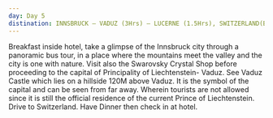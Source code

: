```yaml
---
day: Day 5
distination: INNSBRUCK – VADUZ (3Hrs) – LUCERNE (1.5Hrs), SWITZERLAND(B/--/D)
---
```


Breakfast inside hotel, take a glimpse of the Innsbruck city through a panoramic bus tour, in a place where the mountains meet the valley and the city is one with nature. Visit also the Swarovsky Crystal Shop before proceeding to the capital of Principality of Liechtenstein- Vaduz. See Vaduz Castle which lies on a hillside 120M above Vaduz. It is the symbol of the capital and can be seen from far away. Wherein tourists are not allowed since it is still the official residence of the current Prince of Liechtenstein. Drive to Switzerland. Have Dinner then check in at hotel.